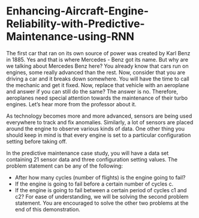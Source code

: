 # Enhancing-Aircraft-Engine-Reliability-with-Predictive-Maintenance-using-RNN


The first car that ran on its own source of power was created by Karl Benz in 1885. Yes and that is where Mercedes - Benz got its name. But why are we talking about Mercedes Benz here? You already know that cars run on engines, some really advanced than the rest. Now, consider that you are driving a car and it breaks down somewhere. You will have the time to call the mechanic and get it fixed. Now, replace that vehicle with an aeroplane and answer if you can still do the same? The answer is no. Therefore, aeroplanes need special attention towards the maintenance of their turbo engines. Let’s hear more from the professor about it.

As technology becomes more and more advanced, sensors are being used everywhere to track and fix anomalies. Similarly, a lot of sensors are placed around the engine to observe various kinds of data. One other thing you should keep in mind is that every engine is set to a particular configuration setting before taking off.

 

In the predictive maintenance case study, you will have a data set containing 21 sensor data and three configuration setting values. The problem statement can be any of the following:

- After how many cycles (number of flights) is the engine going to fail?
- If the engine is going to fail before a certain number of cycles c.
- If the engine is going to fail between a certain period of cycles c1 and c2?
For ease of understanding, we will be solving the second problem statement. You are encouraged to solve the other two problems at the end of this demonstration.

 
